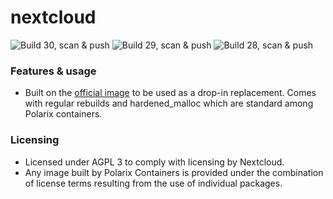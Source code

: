 # nextcloud

![Build 30, scan & push](https://github.com/Polarix-Containers/nextcloud/actions/workflows/build-30.yml/badge.svg)
![Build 29, scan & push](https://github.com/Polarix-Containers/nextcloud/actions/workflows/build-29.yml/badge.svg)
![Build 28, scan & push](https://github.com/Polarix-Containers/nextcloud/actions/workflows/build-28.yml/badge.svg)

### Features & usage
- Built on the [official image](https://github.com/nextcloud/docker) to be used as a drop-in replacement. Comes with regular rebuilds and hardened_malloc which are standard among Polarix containers.

### Licensing
- Licensed under AGPL 3 to comply with licensing by Nextcloud.
- Any image built by Polarix Containers is provided under the combination of license terms resulting from the use of individual packages.